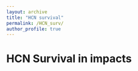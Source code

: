 ```yaml
---
layout: archive
title: "HCN survival"
permalink: /HCN_surv/
author_profile: true
---
```


HCN Survival in impacts 
======
